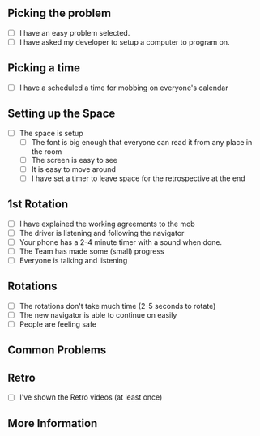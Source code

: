 ## Picking the problem  
* [ ] I have an easy problem selected.
* [ ] I have asked my developer to setup a computer to program on.
## Picking a time
* [ ] I have a scheduled a time for mobbing on everyone's calendar
## Setting up the Space
 * [ ] The space is setup
   * [ ] The font is big enough that everyone can read it from any place in the room
   * [ ] The screen is easy to see
   * [ ] It is easy to move around
   * [ ] I have set a timer to leave space for the retrospective at the end   
## 1st Rotation
 * [ ] I have explained the working agreements to the mob
* [ ] The driver is listening and following the navigator
* [ ] Your phone has a 2-4 minute timer with a sound when done.
* [ ] The Team has made some (small) progress
* [ ] Everyone is talking and listening
## Rotations
* [ ] The rotations don't take much time (2-5 seconds to rotate)
* [ ] The new navigator is able to continue on easily 
* [ ] People are feeling safe
## Common Problems
## Retro
 * [ ] I've shown the Retro videos (at least once) 
## More Information